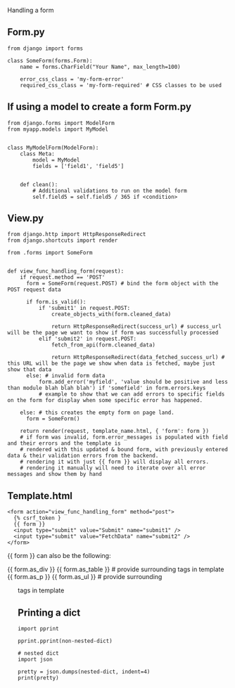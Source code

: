 Handling a form

Form.py
---------------
```
from django import forms

class SomeForm(forms.Form):
    name = forms.CharField("Your Name", max_length=100)

    error_css_class = 'my-form-error'
    required_css_class = 'my-form-required' # CSS classes to be used 
```

If using a model to create a form
Form.py
---------------
```
from django.forms import ModelForm
from myapp.models import MyModel


class MyModelForm(ModelForm):
    class Meta:
        model = MyModel
        fields = ['field1', 'field5']


    def clean():
        # Additional validations to run on the model form 
        self.field5 = self.field5 / 365 if <condition>
```

View.py
---------------
```
from django.http import HttpResponseRedirect
from django.shortcuts import render

from .forms import SomeForm


def view_func_handling_form(request):
    if request.method == 'POST'
      form = SomeForm(request.POST) # bind the form object with the POST request data

      if form.is_valid():
          if 'submit1' in request.POST:
              create_objects_with(form.cleaned_data)

              return HttpResponseRedirect(success_url) # success_url will be the page we want to show if form was successfully processed
          elif 'submit2' in request.POST:
              fetch_from_api(form.cleaned_data)

              return HttpResponseRedirect(data_fetched_success_url) # this URL will be the page we show when data is fetched, maybe just show that data
      else: # invalid form data
          form.add_error('myfield', 'value should be positive and less than module blah blah blah') if 'somefield' in form.errors.keys
          # example to show that we can add errors to specific fields on the form for display when some specific error has happened.

    else: # this creates the empty form on page land.
      form = SomeForm()

    return render(request, template_name.html, { 'form': form })
    # if form was invalid, form.error_messages is populated with field and their errors and the template is
    # rendered with this updated & bound form, with previously entered data & their validation errors from the backend.
    # rendering it with just {{ form }} will display all errors.
    # rendering it manually will need to iterate over all error messages and show them by hand
```



Template.html
----------------

```
<form action="view_func_handling_form" method="post">
  {% csrf_token }
  {{ form }}
  <input type="submit" value="Submit" name="submit1" />
  <input type="submit" value="FetchData" name="submit2" />
</form>
```


{{ form }} can also be the following:
  
{{ form.as_div }}
{{ form.as_table }} # provide surrounding <table> tags in template
{{ form.as_p }}
{{ form.as_ul }} # provide surrounding <ul> tags in template



Printing a dict
------------------

```
import pprint

pprint.pprint(non-nested-dict)

# nested dict
import json

pretty = json.dumps(nested-dict, indent=4)
print(pretty)
```
